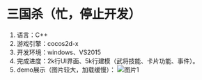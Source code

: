 ﻿# 三国杀（忙，停止开发）
1. 语言：C++
2. 游戏引擎：cocos2d-x
3. 开发环境：windows、VS2015
4. 完成进度：2k行UI界面、5k行建模（武将技能、卡片功能、事件）。
5. demo展示（图片较大，加载缓慢）：
![图片1](http://7xpn9f.com1.z0.glb.clouddn.com/KTK%2FQQ%E6%88%AA%E5%9B%BE20160422121055.png)
